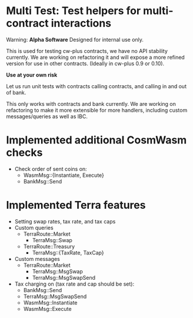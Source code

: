 # Multi Test: Test helpers for multi-contract interactions

Warning: **Alpha Software** Designed for internal use only.

This is used for testing cw-plus contracts, we have no API
stability currently. We are working on refactoring it and will
expose a more refined version for use in other contracts. (Ideally
in cw-plus 0.9 or 0.10).

**Use at your own risk**

Let us run unit tests with contracts calling contracts, and calling
in and out of bank.

This only works with contracts and bank currently. We are working
on refactoring to make it more extensible for more handlers,
including custom messages/queries as well as IBC.

# Implemented additional CosmWasm checks
- Check order of sent coins on:
    - WasmMsg::{Instantiate, Execute}
    - BankMsg::Send

# Implemented Terra features
- Setting swap rates, tax rate, and tax caps
- Custom queries
    - TerraRoute::Market
        - TerraMsg::Swap
    - TerraRoute::Treasury
        - TerraMsg::{TaxRate, TaxCap}
- Custom messages
    - TerraRoute::Market
        - TerraMsg::MsgSwap
        - TerraMsg::MsgSwapSend
- Tax charging on (tax rate and cap should be set):
    - BankMsg::Send
    - TerraMsg::MsgSwapSend
    - WasmMsg::Instantiate
    - WasmMsg::Execute
